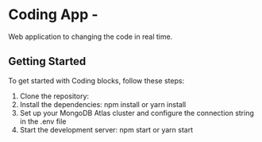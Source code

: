 # Coding App - 
Web application to changing the code in real time.

## Getting Started
To get started with Coding blocks, follow these steps:
1. Clone the repository:
2. Install the dependencies: npm install or yarn install
3. Set up your MongoDB Atlas cluster and configure the connection string in the .env file
4. Start the development server: npm start or yarn start


